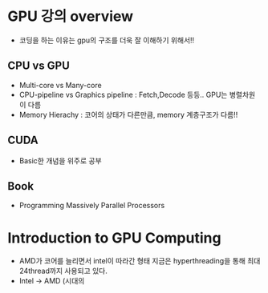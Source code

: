 # GPU 강의 overview
* 코딩을 하는 이유는 gpu의 구조를 더욱 잘 이해하기 위해서!!

## CPU vs GPU
* Multi-core vs Many-core
* CPU-pipeline vs Graphics pipeline : Fetch,Decode 등등.. GPU는 병렬차원이 다름
* Memory Hierachy : 코어의 상태가 다른만큼, memory 계층구조가 다름!!

## CUDA
* Basic한 개념을 위주로 공부


## Book
* Programming Massively Parallel Processors


# Introduction to GPU Computing
* AMD가 코어를 늘리면서 intel이 따라간 형태 지금은 hyperthreading을 통해 최대 24thread까지 사용되고 있다.
* Intel -> AMD (시대의 
